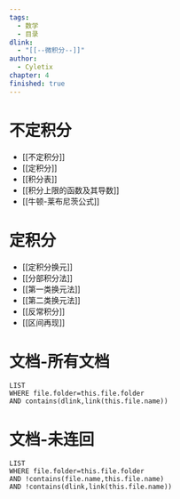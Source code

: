 ```yaml
---
tags:
  - 数学
  - 目录
dlink:
  - "[[--微积分--]]"
author:
  - Cyletix
chapter: 4
finished: true
---
```

# 不定积分
- [[不定积分]]
- [[定积分]]
- [[积分表]]
- [[积分上限的函数及其导数]]
- [[牛顿-莱布尼茨公式]]
# 定积分
- [[定积分换元]]
- [[分部积分法]]
- [[第一类换元法]]
- [[第二类换元法]]
- [[反常积分]] 
- [[区间再现]]

# 文档-所有文档
```dataview
LIST
WHERE file.folder=this.file.folder
AND contains(dlink,link(this.file.name))
```
# 文档-未连回
```dataview
LIST
WHERE file.folder=this.file.folder
AND !contains(file.name,this.file.name)
AND !contains(dlink,link(this.file.name))
```